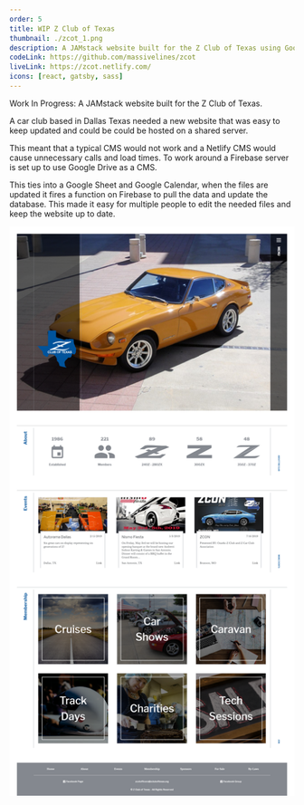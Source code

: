 ```yaml
---
order: 5
title: WIP Z Club of Texas
thumbnail: ./zcot_1.png
description: A JAMstack website built for the Z Club of Texas using Google Drive CMS
codeLink: https://github.com/massivelines/zcot
liveLink: https://zcot.netlify.com/
icons: [react, gatsby, sass]
---
```


Work In Progress: A JAMstack website built for the Z Club of Texas.

A car club based in Dallas Texas needed a new website that was easy to keep updated and could be could be hosted on a shared server.

This meant that a typical CMS would not work and a Netlify CMS would cause unnecessary calls and load times. To work around a Firebase server is set up to use Google Drive as a CMS.

This ties into a Google Sheet and Google Calendar, when the files are updated it fires a function on Firebase to pull the data and update the database. This made it easy for multiple people to edit the needed files and keep the website up to date.

![Z Club of Texas](full.png)

